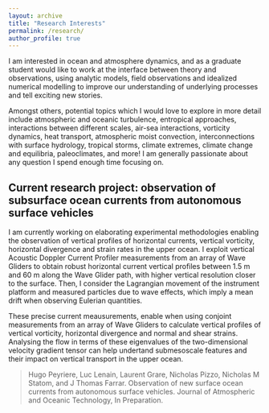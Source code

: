 ```yaml
---
layout: archive
title: "Research Interests"
permalink: /research/
author_profile: true
---
```


I am interested in ocean and atmosphere dynamics, and as a graduate student would like to work at the interface between theory and observations, using analytic models, field observations and idealized numerical modelling to improve our understanding of underlying processes and tell exciting new stories.

Amongst others, potential topics which I would love to explore in more detail include atmospheric and oceanic turbulence, entropical approaches, interactions between different scales, air-sea interactions, vorticity dynamics, heat transport, atmospheric moist convection, interconnections with surface hydrology, tropical storms, climate extremes, climate change and equilibria, paleoclimates, and more! I am generally passionate about any question I spend enough time focusing on.

## Current research project: observation of subsurface ocean currents from autonomous surface vehicles

I am currently working on elaborating experimental methodologies enabling the observation of vertical profiles of horizontal currents, vertical vorticity, horizontal divergence and strain rates in the upper ocean. I exploit vertical Acoustic Doppler Current Profiler measurements from an array of Wave Gliders to obtain robust horizontal current vertical profiles between 1.5 m and 60 m along the Wave Glider path, with higher vertical resolution closer to the surface. Then, I consider the Lagrangian movement of the instrument platform and measured particles due to wave effects, which imply a mean drift when observing Eulerian quantities. 

These precise current meausurements, enable when using conjoint measurements from an array of Wave Gliders to calculate vertical profiles of vertical vorticity, horizontal divergence and normal and shear strains. Analysing the flow in terms of these eigenvalues of the two-dimensional velocity gradient tensor can help undertand submesoscale features and their impact on vertical transport in the upper ocean.

> Hugo Peyriere, Luc Lenain, Laurent Grare, Nicholas Pizzo, Nicholas M Statom, and J Thomas Farrar. Observation of new surface ocean currents from autonomous surface vehicles. Journal of Atmospheric and Oceanic Technology, In Preparation.

